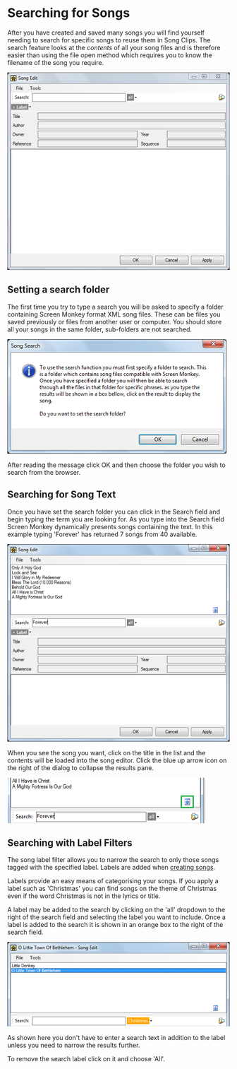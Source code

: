 # Searching for Songs

After you have created and saved many songs you will find yourself needing to  search for specific songs to reuse them in Song Clips. The search feature looks at the *contents* of all your song files and is therefore easier than using the file open method which requires you to know the filename of the song you require. 

![](../../../images/song-empty.png)

## Setting a search folder
The first time you try to type a search you will be asked to specify a folder containing Screen Monkey format XML song files. These can be files you saved previously or files from another user or computer. You should store all your songs in the same folder, sub-folders are not searched.

![](../../../images/song-search-message.png)

After reading the message click OK and then choose the folder you wish to search from the browser.

## Searching for Song Text
Once you have set the search folder you can click in the Search field and begin typing the term you are looking for. As you type into the Search field Screen Monkey dynamically presents songs containing the text. In this example typing 'Forever' has returned 7 songs from 40 available.

![](../../../images/song-search-forever.PNG)

When you see the song you want, click on the title in the list and the contents will be loaded into the song editor. Click the blue up arrow icon on the right of the dialog to collapse the results pane.

![](../../../images/song-search-colapse.png)

## Searching with Label Filters
The song label filter allows you to narrow the search to only those songs tagged with the specified label. Labels are added when [creating songs](SongEditor.md).

Labels provide an easy means of categorising your songs. If you apply a label such as 'Christmas' you can find songs on the theme of Christmas even if the word Christmas is not in the lyrics or title.

A label may be added to the search by clicking on the 'all' dropdown to the right of the search field and selecting the label you want to include. Once a label is added to the search it is shown in an orange box to the right of the search field.

![](../../../images/song-search-label.png)

As shown here you don't have to enter a search text in addition to the label unless you need to narrow the results further. 

To remove the search label click on it and choose 'All'.
